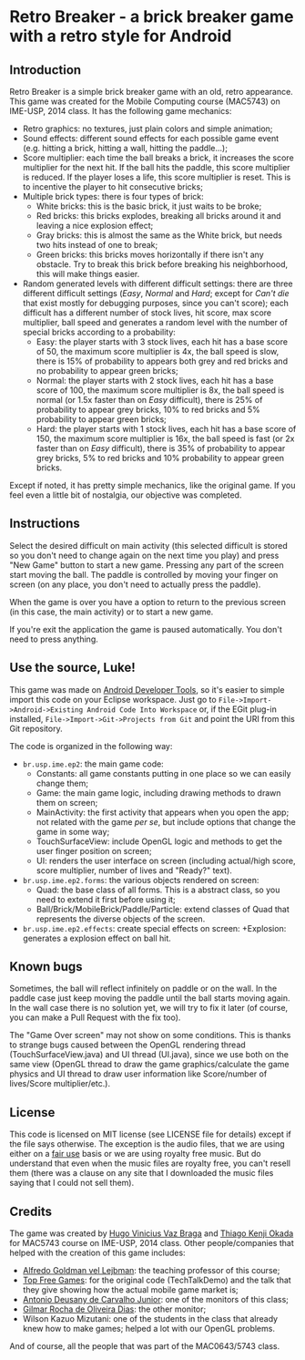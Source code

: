 # Retro Breaker - a brick breaker game with a retro style for Android

## Introduction

Retro Breaker is a simple brick breaker game with an old, retro appearance. This game was created for the Mobile Computing course (MAC5743) on IME-USP, 2014 class. It has the following game mechanics:

* Retro graphics: no textures, just plain colors and simple animation;
* Sound effects: different sound effects for each possible game event (e.g. hitting a brick, hitting a wall, hitting the paddle...);
* Score multiplier: each time the ball breaks a brick, it increases the score multiplier for the next hit. If the ball hits the paddle, this score multiplier is reduced. If the player loses a life, this score multiplier is reset. This is to incentive the player to hit consecutive bricks;
* Multiple brick types: there is four types of brick:
	+ White bricks: this is the basic brick, it just waits to be broke;
	+ Red bricks: this bricks explodes, breaking all bricks around it and leaving a nice explosion effect;
	+ Gray bricks: this is almost the same as the White brick, but needs two hits instead of one to break;
	+ Green bricks: this bricks moves horizontally if there isn't any obstacle. Try to break this brick before breaking his neighborhood, this will make things easier.
* Random generated levels with different difficult settings: there are three different difficult settings (*Easy*, *Normal* and *Hard*; except for *Can't die* that exist mostly for debugging purposes, since you can't score); each difficult has a different number of stock lives, hit score, max score multiplier, ball speed and generates a random level with the number of special bricks according to a probability:
	+ Easy: the player starts with 3 stock lives, each hit has a base score of 50, the maximum score multiplier is 4x, the ball speed is slow, there is 15% of probability to appears both grey and red bricks and no probability to appear green bricks;
	+ Normal: the player starts with 2 stock lives, each hit has a base score of 100, the maximum score multiplier is 8x, the ball speed is normal (or 1.5x faster than on *Easy* difficult), there is 25% of probability to appear grey bricks, 10% to red bricks and 5% probability to appear green bricks;
	+ Hard: the player starts with 1 stock lives, each hit has a base score of 150, the maximum score multiplier is 16x, the ball speed is fast (or 2x faster than on *Easy* difficult), there is 35% of probability to appear grey bricks, 5% to red bricks and 10% probability to appear green bricks.

Except if noted, it has pretty simple mechanics, like the original game. If you feel even a little bit of nostalgia, our objective was completed.

## Instructions

Select the desired difficult on main activity (this selected difficult is stored so you don't need to change again on the next time you play) and press "New Game" button to start a new game. Pressing any part of the screen start moving the ball. The paddle is controlled by moving your finger on screen (on any place, you don't need to actually press the paddle).

When the game is over you have a option to return to the previous screen (in this case, the main activity) or to start a new game.

If you're exit the application the game is paused automatically. You don't need to press anything.

## Use the source, Luke!

This game was made on [Android Developer Tools](https://developer.android.com/tools/index.html), so it's easier to simple import this code on your Eclipse workspace. Just go to ```File->Import->Android->Existing Android Code Into Workspace``` or, if the EGit plug-in installed, ```File->Import->Git->Projects from Git``` and point the URI from this Git repository.

The code is organized in the following way:

* ```br.usp.ime.ep2```: the main game code:
	+ Constants: all game constants putting in one place so we can easily change them;
	+ Game: the main game logic, including drawing methods to drawn them on screen;
	+ MainActivity: the first activity that appears when you open the app; not related with the game *per se*, but include options that change the game in some way;
	+ TouchSurfaceView: include OpenGL logic and methods to get the user finger position on screen;
	+ UI: renders the user interface on screen (including actual/high score, score multiplier, number of lives and "Ready?" text).
* ```br.usp.ime.ep2.forms```: the various objects rendered on screen:
	+ Quad: the base class of all forms. This is a abstract class, so you need to extend it first before using it;
	+ Ball/Brick/MobileBrick/Paddle/Particle: extend classes of Quad that represents the diverse objects of the screen.
* ```br.usp.ime.ep2.effects```: create special effects on screen:
	+Explosion: generates a explosion effect on ball hit.

## Known bugs

Sometimes, the ball will reflect infinitely on paddle or on the wall. In the paddle case just keep moving the paddle until the ball starts moving again. In the wall case there is no solution yet, we will try to fix it later (of course, you can make a Pull Request with the fix too).

The "Game Over screen" may not show on some conditions. This is thanks to strange bugs caused between the OpenGL rendering thread (TouchSurfaceView.java) and UI thread (UI.java), since we use both on the same view (OpenGL thread to draw the game graphics/calculate the game physics and UI thread to draw user information like Score/number of lives/Score multiplier/etc.).

## License

This code is licensed on MIT license (see LICENSE file for details) except if the file says otherwise. The exception is the audio files, that we are using either on a [fair use](https://en.wikipedia.org/wiki/Fair_use) basis or we are using royalty free music. But do understand that even when the music files are royalty free, you can't resell them (there was a clause on any site that I downloaded the music files saying that I could not sell them).

## Credits

The game was created by [Hugo Vinicius Vaz Braga](http://www.ime.usp.br/~hbraga/) and [Thiago Kenji Okada](http://www.ime.usp.br/~thiagoko/) for MAC5743 course on IME-USP, 2014 class. Other people/companies that helped with the creation of this game includes:

* [Alfredo Goldman vel Lejbman](http://www.ime.usp.br/~gold/): the teaching professor of this course;
* [Top Free Games](http://www.topfreegames.com/): for the original code (TechTalkDemo) and the talk that they give showing how the actual mobile game market is;
* [Antonio Deusany de Carvalho Junior](http://www.ime.usp.br/~dj/): one of the monitors of this class;
* [Gilmar Rocha de Oliveira Dias](http://www.ime.usp.br/~grodias/): the other monitor;
* Wilson Kazuo Mizutani: one of the students in the class that already knew how to make games; helped a lot with our OpenGL problems.

And of course, all the people that was part of the MAC0643/5743 class.